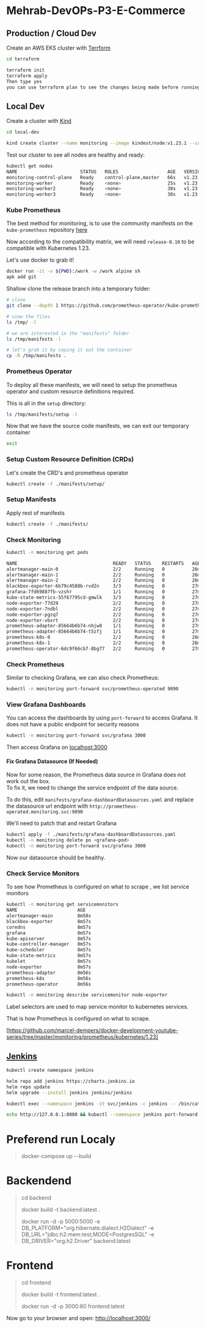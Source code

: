 # Mehrab-DevOPs-P3-E-Commerce

## Production / Cloud Dev

<!--
    Please follow the below instructions in order to access the cluster.
    Run "aws configure --profile YOUR_PROFILE_HERE"
    Use "YOUR_ACCESS_KEY_HERE" as the Access Key ID
    Use "YOUR_SECRET_KEY_HERE" as the Secret Access Key (sensitive - do not upload to git or any version control of any form)
    Use "us-east-1" as the region
    Output format does not matter - You may leave blank
    Run "aws eks --region us-east-1 update-kubeconfig --name YOUR_PROFILE_HERE --profile YOUR_PROFILE_HERE"
-->

Create an AWS EKS cluster with [Terrform]()

```zsh
cd terraform

terraform init
terraform apply
Then type yes
you can use terraform plan to see the changes being made before running apply
```

## Local Dev

Create a cluster with [Kind](https://kind.sigs.k8s.io/docs/user/quick-start/)

```zsh
cd local-dev

kind create cluster --name monitoring --image kindest/node:v1.23.1 --config kind.yaml
```

Test our cluster to see all nodes are healthy and ready:

```zsh
kubectl get nodes
NAME                       STATUS   ROLES                  AGE   VERSION
monitoring-control-plane   Ready    control-plane,master   66s   v1.23.1
monitoring-worker          Ready    <none>                 25s   v1.23.1
monitoring-worker2         Ready    <none>                 38s   v1.23.1
monitoring-worker3         Ready    <none>                 38s   v1.23.1
```

### Kube Prometheus

The best method for monitoring, is to use the community manifests on the `kube-prometheus`
repository [here](https://github.com/prometheus-operator/kube-prometheus)

Now according to the compatibility matrix, we will need `release-0.10` to be compatible with
Kubernetes 1.23. </br>

Let's use docker to grab it!

```zsh
docker run -it -v ${PWD}:/work -w /work alpine sh
apk add git
```

Shallow clone the release branch into a temporary folder:

```zsh
# clone
git clone --depth 1 https://github.com/prometheus-operator/kube-prometheus.git -b release-0.10 /tmp/

# view the files
ls /tmp/ -l

# we are interested in the "manifests" folder
ls /tmp/manifests -l

# let's grab it by coping it out the container
cp -R /tmp/manifests .
```

### Prometheus Operator

To deploy all these manifests, we will need to setup the prometheus operator and custom resource definitions required.

This is all in the `setup` directory:

```zsh
ls /tmp/manifests/setup -l
```

Now that we have the source code manifests, we can exit our temporary container

```zsh
exit
```

### Setup Custom Resource Definition (CRDs)

Let's create the CRD's and prometheus operator

```zsh
kubectl create -f ./manifests/setup/
```

### Setup Manifests

Apply rest of manifests

```zsh
kubectl create -f ./manifests/
```

### Check Monitoring

```zsh
kubectl -n monitoring get pods

NAME                                   READY   STATUS    RESTARTS   AGE
alertmanager-main-0                    2/2     Running   0          26m
alertmanager-main-1                    2/2     Running   0          26m
alertmanager-main-2                    2/2     Running   0          26m
blackbox-exporter-6b79c4588b-rvd2n     3/3     Running   0          27m
grafana-7fd69887fb-vzshr               1/1     Running   0          27m
kube-state-metrics-55f67795cd-gmwlk    3/3     Running   0          27m
node-exporter-77d29                    2/2     Running   0          27m
node-exporter-7ndbl                    2/2     Running   0          27m
node-exporter-pgzq7                    2/2     Running   0          27m
node-exporter-vbxrt                    2/2     Running   0          27m
prometheus-adapter-85664b6b74-nhjw8    1/1     Running   0          27m
prometheus-adapter-85664b6b74-t5zfj    1/1     Running   0          27m
prometheus-k8s-0                       2/2     Running   0          26m
prometheus-k8s-1                       2/2     Running   0          26m
prometheus-operator-6dc9f66cb7-8bg77   2/2     Running   0          27m
```

### Check Prometheus

Similar to checking Grafana, we can also check Prometheus:

```zsh
kubectl -n monitoring port-forward svc/prometheus-operated 9090
```

### View Grafana Dashboards

You can access the dashboards by using `port-forward` to access Grafana.
It does not have a public endpoint for security reasons

```zsh
kubectl -n monitoring port-forward svc/grafana 3000
```

Then access Grafana on [localhost:3000](http://localhost:3000/)

#### Fix Grafana Datasource (If Needed)

Now for some reason, the Prometheus data source in Grafana does not work out the box. \
To fix it, we need to change the service endpoint of the data source.

To do this, edit `manifests/grafana-dashboardDatasources.yaml` and replace the datasource url endpoint with `http://prometheus-operated.monitoring.svc:9090`

We'll need to patch that and restart Grafana

```zsh
kubectl apply -f ./manifests/grafana-dashboardDatasources.yaml
kubectl -n monitoring delete po <grafana-pod>
kubectl -n monitoring port-forward svc/grafana 3000
```

Now our datasource should be healthy.

### Check Service Monitors

To see how Prometheus is configured on what to scrape , we list service monitors

```zsh
kubectl -n monitoring get servicemonitors
NAME                      AGE
alertmanager-main         8m58s
blackbox-exporter         8m57s
coredns                   8m57s
grafana                   8m57s
kube-apiserver            8m57s
kube-controller-manager   8m57s
kube-scheduler            8m57s
kube-state-metrics        8m57s
kubelet                   8m57s
node-exporter             8m57s
prometheus-adapter        8m56s
prometheus-k8s            8m56s
prometheus-operator       8m56s

kubectl -n monitoring describe servicemonitor node-exporter
```

Label selectors are used to map service monitor to kubernetes services. </br>

That is how Prometheus is configured on what to scrape.

[https://github.com/marcel-dempers/docker-development-youtube-series/tree/master/monitoring/prometheus/kubernetes/1.23]

## [Jenkins](https://octopus.com/blog/jenkins-helm-install-guide)

```zsh
kubectl create namespace jenkins

helm repo add jenkins https://charts.jenkins.io
helm repo update
helm upgrade --install jenkins jenkins/jenkins

kubectl exec --namespace jenkins -it svc/jenkins -c jenkins -- /bin/cat /run/secrets/additional/chart-admin-password && echo

echo http://127.0.0.1:8080 && kubectl --namespace jenkins port-forward svc/jenkins 8080:8080
```

# Preferend run Localy

> docker-compose up --build

# Backendend

> cd backend
>
> docker build -t backend:latest .
>
> docker run -d -p 5000:5000 -e DB_PLATFORM="org.hibernate.dialect.H2Dialect" -e DB_URL="jdbc:h2:mem:test;MODE=PostgresSQL" -e DB_DRIVER="org.h2.Driver" backend:latest

# Frontend

> cd frontend
>
> docker build -t frontend:latest .
>
> docker run -d -p 3000:80 frontend:latest

Now go to your browser and open: <http://localhost:3000/>

<!-- ## Prepare your enviornment

in the project back end directory, enter the command

> `mvn install`

Then, navagate into the `target` directory, and run the command:

> `mvn spring-boot:run`

which will run the Spring enviornment

The enviornment will be limited to the test data contained in this source code.

---

To run the front end, navigate to its directory and run the command:

> `npm install`

After that, running the command:

> `npm start`

within the directory will open the application in your browser. -->

<!--
```dockerfile
# pull official base image
FROM python:3.8.0-alpine

# set work directory
WORKDIR /usr/src

# set environment variables
ENV PYTHONDONTWRITEBYTECODE 1
ENV PYTHONUNBUFFERED 1

# install psycopg2 dependencies
RUN apk update \
    && apk add postgresql-dev gcc python3-dev musl-dev

# install dependencies
RUN pip install --upgrade pip
COPY ./requirements.txt /usr/src/requirements.txt
RUN pip install -r requirements.txt

# copy entrypoint.sh
# COPY ./entrypoint.sh /usr/src/entrypoint.sh

# copy project
COPY . /usr/src/

# run entrypoint.sh
ENTRYPOINT ["/usr/src/entrypoint.sh"]
```

```entrypoint.sh
#!/bin/sh

if [ "$DATABASE" = "postgres" ]
then
    echo "Waiting for postgres..."

    while ! nc -z $SQL_HOST $SQL_PORT; do
      sleep 0.1
    done

    echo "PostgreSQL started"
fi

python manage.py flush --no-input
python manage.py migrate
python manage.py collectstatic --no-input
#  --clear

# For Production:
gunicorn project.wsgi --reload --workers=2 --threads=4 --worker-tmp-dir=/dev/shm --bind=0.0.0.0:8000 --log-file=- --worker-class=gthread

exec "$@"
```
-->
